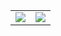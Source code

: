 <!-- <h1 align="center"> Hi, I'm Lani</h1> -->
<table>
  <tr>
    <td align="center" style="padding=0;width=50%;">
      <img align="center" style="padding=0;" src="https://github-readme-stats.vercel.app/api/?username=Lani-Skyy&show_icons=true&title_color=cea5fb&text_color=9f9f9f&bg_color=00000000&hide_border=true&icon_color=4F8CC9&count_private=true"/>
    </td>
    <td align="center" style="padding=0;width=50%;">
      <img align="center" style="padding=0;" src="https://github-readme-stats.quantumlytangled.vercel.app/api/top-langs/?username=Lani-Skyy&show_icons=true&title_color=cea5fb&text_color=9f9f9f&bg_color=00000000&hide_border=true&icon_color=cea5fb&count_private=true"/>
    </td>
  </tr>
</table>
</p>

<!-- <img
  src="https://github.com/Lani-Skyy/Lani-Skyy/blob/main/images/stat.svg"
  alt="Alternative Text"
/> -->
<!-- 
<h3 align="center">You were visitor number:</h3>
<p align="center"><img src="https://profile-counter.glitch.me/Lani-Skyy/count.svg" alt="Lani-Skyy" /></p>
<h3 align="center">Thanks for stopping by</h3> -->

<!-- <p align="center"><img src="https://github.com/john-montgomery2003/john-montgomery2003/blob/main/image.png?raw=true" alt="john-montgomery2003" /></p> -->
<!--
**Lani-Skyy/Lani-Skyy** is a ✨ _special_ ✨ repository because its `README.md` (this file) appears on your GitHub profile.

Here are some ideas to get you started:

- 🔭 I’m currently working on ...
- 🌱 I’m currently learning ...
- 👯 I’m looking to collaborate on ...
- 🤔 I’m looking for help with ...
- 💬 Ask me about ...
- 📫 How to reach me: ...
- 😄 Pronouns: ...
- ⚡ Fun fact: ...
-->
